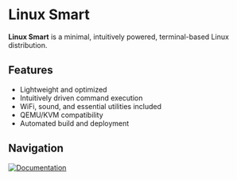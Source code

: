 # Linux Smart

**Linux Smart** is a minimal, intuitively powered, terminal-based Linux distribution.

## Features
- Lightweight and optimized
- Intuitively driven command execution
- WiFi, sound, and essential utilities included
- QEMU/KVM compatibility
- Automated build and deployment

## Navigation
[![Documentation](https://img.icons8.com/?size=100&id=fG5Tnj4ARIoI&format=png&color=000000)](https://github.com/linux-smart/linux-smart/blob/main/docs/INSTALL.md)
